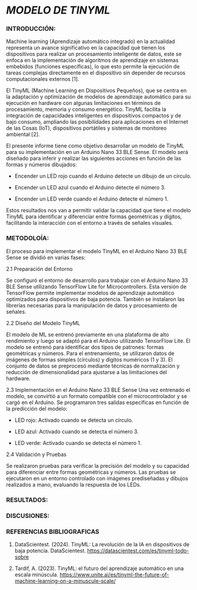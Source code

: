 # *MODELO DE TINYML*

### INTRODUCCIÓN:
Machine learning (Aprendizaje automático integrado) en la actualidad representa un avance significativo en la capacidad qué tienen los dispositivos para realizar un procesamiento inteligente de datos, este se enfoca en la implementación de algoritmos de aprendizaje en sistemas embebidos (funciones específicas), lo que esto permite la ejecución de tareas complejas directamente en el dispositivo sin depender de recursos computacionales externos [1].

El TinyML (Machine Learning en Dispositivos Pequeños), que se centra en la adaptación y optimización de modelos de aprendizaje automático para su ejecución en hardware con  algunas limitaciones en términos de procesamiento, memoria y consumo energético. TinyML facilita la integración de capacidades inteligentes en dispositivos compactos y de bajo consumo, ampliando las posibilidades para aplicaciones en el Internet de las Cosas (IoT), dispositivos portátiles y sistemas de monitoreo ambiental [2].

El presente informe tiene como objetivo desarrollar un modelo de TinyML para su implementación en un Arduino Nano 33 BLE Sense. El modelo será diseñado para inferir y realizar las siguientes acciones en función de las formas y números dibujados:

- Encender un LED rojo cuando el Arduino detecte un dibujo de un círculo.

- Encender un LED azul cuando el Arduino detecte el número 3.

- Encender un LED verde cuando el Arduino detecte el número 1.

Estos resultados nos van a permitir validar la capacidad  que tiene el modelo TinyML para identificar y diferenciar entre formas geométricas y dígitos, facilitando la interacción con el entorno a través de señales visuales.


### METODOLOÍA:

El proceso para implementar el modelo TinyML en el Arduino Nano 33 BLE Sense se dividió en varias fases:

2.1 Preparación del Entorno

Se configuró el entorno de desarrollo para trabajar con el Arduino Nano 33 BLE Sense utilizando TensorFlow Lite for Microcontrollers. Esta versión de TensorFlow permite implementar modelos de aprendizaje automático optimizados para dispositivos de baja potencia. También se instalaron las librerías necesarias para la manipulación de datos y procesamiento de señales.

2.2 Diseño del Modelo TinyML

El modelo de ML se entrenó previamente en una plataforma de alto rendimiento y luego se adaptó para el Arduino utilizando TensorFlow Lite. El modelo se entrenó para identificar dos tipos de patrones: formas geométricas y números. Para el entrenamiento, se utilizaron datos de imágenes de formas simples (círculos) y dígitos numéricos (1 y 3). El conjunto de datos se preprocesó mediante técnicas de normalización y reducción de dimensionalidad para ajustarse a las limitaciones del hardware.

2.3 Implementación en el Arduino Nano 33 BLE Sense
Una vez entrenado el modelo, se convirtió a un formato compatible con el microcontrolador y se cargó en el Arduino. Se programaron tres salidas específicas en función de la predicción del modelo:

- LED rojo: Activado cuando se detecta un círculo.

- LED azul: Activado cuando se detecta el número 3.

- LED verde: Activado cuando se detecta el número 1.

2.4 Validación y Pruebas

Se realizaron pruebas para verificar la precisión del modelo y su capacidad para diferenciar entre formas geométricas y números. Las pruebas se ejecutaron en un entorno controlado con imágenes prediseñadas y dibujos realizados a mano, evaluando la respuesta de los LEDs.




### RESULTADOS:





### DISCUSIONES:

### REFERENCIAS BIBLIOGRAFICAS

1. DataScientest. (2024). TinyML: La revolución de la IA en dispositivos de baja potencia. DataScientest. https://datascientest.com/es/tinyml-todo-sobre

2. Tardif, A. (2023). TinyML: el futuro del aprendizaje automático en una escala minúscula. https://www.unite.ai/es/tinyml-the-future-of-machine-learning-on-a-minuscule-scale/




